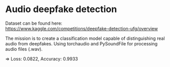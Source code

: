 # Audio deepfake detection

Dataset can be found here: https://www.kaggle.com/competitions/deepfake-detection-ufg/overview

The mission is to create a classification model capable of distinguishing real audio from deepfakes. Using torchaudio and PySoundFile for processing audio files (.wav). 

=> Loss: 0.0822, Accuracy: 0.9933
